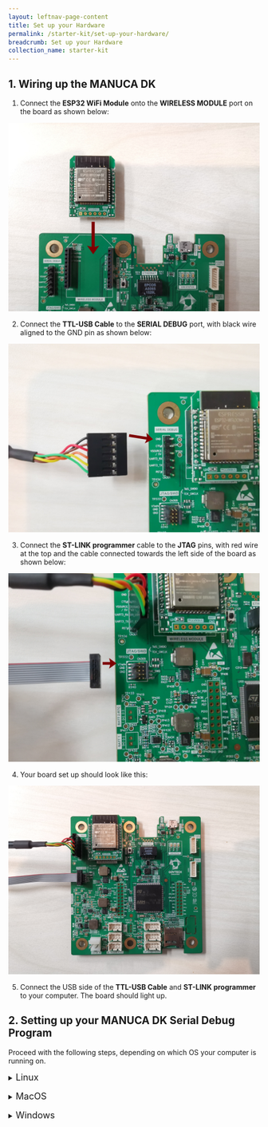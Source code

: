 ```yaml
---
layout: leftnav-page-content
title: Set up your Hardware
permalink: /starter-kit/set-up-your-hardware/
breadcrumb: Set up your Hardware
collection_name: starter-kit
---
```


## 1. Wiring up the MANUCA DK
1. Connect the **ESP32 WiFi Module** onto the **WIRELESS MODULE** port on the board as shown below:

![step 1](/images/manuca/hardware-setup/manuca_setup_1_wifi.jpg)

2. Connect the **TTL-USB Cable** to the **SERIAL DEBUG** port, with black wire aligned to the GND pin as shown below:

![step 2](/images/manuca/hardware-setup/manuca_setup_2_ttl.jpg)

3. Connect the **ST-LINK programmer** cable to the **JTAG** pins, with red wire at the top and the cable connected towards the left side of the board as shown below:

![step 3](/images/manuca/hardware-setup/manuca_setup_3_jtag.jpg)

4. Your board set up should look like this:

![step 4](/images/manuca/hardware-setup/manuca_setup_4.jpg)

5. Connect the USB side of the **TTL-USB Cable** and **ST-LINK programmer** to your computer. The board should light up.

<a id="SerialDebug"></a>

## 2. Setting up your MANUCA DK Serial Debug Program
Proceed with the following steps, depending on which OS your computer is running on.
<details>
  
  <summary><font size=4>Linux</font size></summary>
  
  1. Find out which serial port your **TTL-USB Cable** is connected to by disconnecting your **TTL-USB Cable**, then entering in Terminal:
      ~~~bash
      dmesg | grep tty
      ~~~
      Reconnect your TTL-USB Cable and reenter the `dmesg | grep tty` command.

      You should see something like this:
      ~~~bash
      ~$ dmesg | grep tty
      [12213.614731] usb 1-3: FTDI USB Serial Device converter now attached to ttyUSB0
      ~~~
      Take note of the name of the Serial Device – in the above example, it is ttyUSB0.

  2. Run minicom by entering in Terminal:
      ~~~bash
      sudo minicom -s
      ~~~
      You should see this configuration window:
      ![linux-minicom-setup](/images/manuca/hardware-setup/linux_debug_setup_1.jpg)
      Use arrow keys/enter to navigate the menu.

  3. Go to **Serial port setup**.
      ![linux-minicom-setup](/images/manuca/hardware-setup/linux_debug_setup_2.jpg)
      There are three things you need to do:

      - Change Serial Device to the name of the port that the TTL-USB Cable is connected to. You can change your Serial Device by entering **A**, then editing the name, and press **enter**.

      - Change the Baud Rate to 115200 by entering **E**, then entering **E** again, and press **enter**.

      - Switch off Hardware Flow Control by entering **F**, and press **enter**.

      Leave the Serial port setup by pressing **enter**.

  4. Go to **Save setup as dfl** and **enter**. This will save your configuration as default.

  5. Go to **Exit** and **enter**. This will bring you to the minicom application in Terminal.
      ![linux-minicom-setup](/images/manuca/hardware-setup/linux_debug_setup_3.png)
      You should see `Welcome to minicom` and the Port should reflect the name of your TTL-to-USB cable port.

      Now your Serial Debugging tool for Linux has been set up successfully.

      You can run minicom again by typing in Terminal:

      ~~~bash
      sudo minicom
      ~~~ 

</details>

<br>
<details>
  
  <summary><font size=4>MacOS</font size></summary>
  
  1. Find out which serial port your **TTL-USB Cable** is connected to by disconnecting your **TTL-USB Cable**, then entering in Terminal:
      ~~~bash
      ls /dev/tty*
      ~~~ 
      Reconnect your TTL-USB Cable and reenter the `ls /dev/tty*` command. You should see an extra port displayed, `/dev/tty.usbserial-FT9J98X2`

  2. Configure minicom by entering in Terminal:
      ~~~bash
      sudo minicom -s
      ~~~
      You should see this configuration window:
      ![macos-minicom-setup](/images/manuca/hardware-setup/macos_debug_setup_1.png)
      Use arrow keys/enter to navigate the menu.

  3. Go to **Serial port setup**.
      ![macos-minicom-setup](/images/manuca/hardware-setup/macos_debug_setup_2.png)
      There are three things you need to do:

      - Change Serial Device to the name of the port that the TTL-USB Cable is connected to. You can change your Serial Device by entering **A**, then editing the name, and press **enter**.

      - Change the Baud Rate to 115200 by entering **E**, then entering **E** again, and press **enter**.

      - Switch off Hardware Flow Control by entering **F**, and press **enter**.

      Leave the Serial port setup by pressing **enter**.

  4. Go to **Save setup as dfl** and **enter**. This will save your configuration as default.

  5. Go to **Exit** and **enter**. This will bring you to the minicom application in Terminal.
      ![macos-minicom-setup](/images/manuca/hardware-setup/macos_debug_setup_3.png)
      You should see a message similar to the above image and the Port should reflect the name of your TTL-to-USB cable port.

      Now your Serial Debugging tool for Linux has been set up successfully.

      You can run minicom again by typing in Terminal:
      ~~~bash
      sudo minicom
      ~~~ 

</details>

<br>
<details>
  
  <summary><font size=4>Windows</font size></summary>
  
  1. Download [Tera Term](https://osdn.net/projects/ttssh2/releases/) for Windows.

  2. Run the Tera Term `.exe` file and install the software.

  3. A "New connection" window will pop up. Select the **Serial** option if available. If not, click cancel.
  ![windows-teraterm-setup](/images/manuca/hardware-setup/windows_debug_setup_1.PNG)

  4. Go to **Setup > Serial port...**
      You should see something like this:
      ![windows-teraterm-setup](/images/manuca/hardware-setup/windows_debug_setup_2.PNG)

      To find out what port your TTL-USB Cable is connected to:

      - Disconnect the cable and close this window.
      - Reopen the window and click on the **Port** dropdown list. Note the ports displayed.
      - Reconnect your cable, and reopen the Serial port setup window. The newly connected TTL-USB Cable will show up on the dropdown list.
      Change **Port** to your TTL-USB Cable port, and the **Baud rate** to **115200**. Click OK.

</details>
